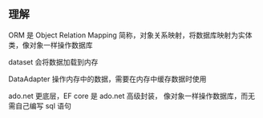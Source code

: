 ## 理解


ORM 是 Object Relation Mapping 简称，对象关系映射，将数据库映射为实体类，像对象一样操作数据库

dataset 会将数据加载到内存

DataAdapter 操作内存中的数据，需要在内存中缓存数据时使用

ado.net 更底层，EF core 是 ado.net 高级封装， 像对象一样操作数据库，而无需自己编写 sql 语句
